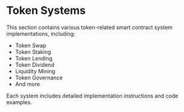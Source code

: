 # Token Systems

This section contains various token-related smart contract system implementations, including:

- Token Swap
- Token Staking
- Token Lending
- Token Dividend
- Liquidity Mining
- Token Governance
- And more

Each system includes detailed implementation instructions and code examples. 
